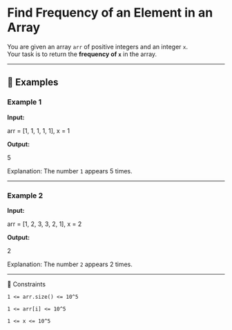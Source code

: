 # Find Frequency of an Element in an Array

You are given an array `arr` of positive integers and an integer `x`.  
Your task is to return the **frequency of `x`** in the array.

---

## 🔹 Examples

### Example 1
**Input:**  

arr = [1, 1, 1, 1, 1], x = 1

**Output:**  

5

Explanation: The number `1` appears 5 times.

---

### Example 2
**Input:**  

arr = [1, 2, 3, 3, 2, 1], x = 2

**Output:**  

2

Explanation: The number `2` appears 2 times.

---
🔹 Constraints

    1 <= arr.size() <= 10^5

    1 <= arr[i] <= 10^5

    1 <= x <= 10^5
